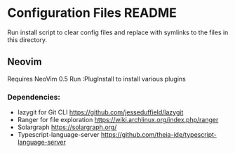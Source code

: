 # Configuration Files README

Run install script to clear config files and replace with symlinks to the files in this directory.

## Neovim

Requires NeoVim 0.5
Run :PlugInstall to install various plugins

### Dependencies:

- lazygit for Git CLI https://github.com/jesseduffield/lazygit
- Ranger for file exploration https://wiki.archlinux.org/index.php/ranger
- Solargraph https://solargraph.org/
- Typescript-language-server https://github.com/theia-ide/typescript-language-server
